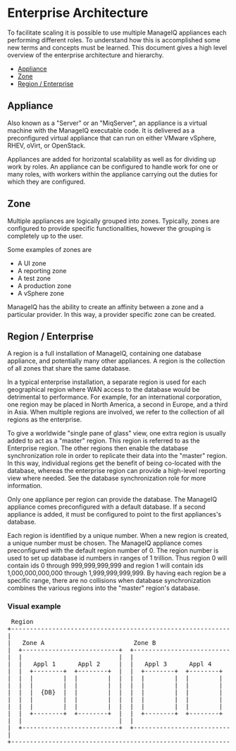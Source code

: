 # Enterprise Architecture

To facilitate scaling it is possible to use multiple ManageIQ appliances each
performing different roles.  To understand how this is accomplished some new
terms and concepts must be learned.  This document gives a high level overview
of the enterprise architecture and hierarchy.

* [Appliance](#appliance)
* [Zone](#zone)
* [Region / Enterprise](#region--enterprise)

## Appliance

Also known as a "Server" or an "MiqServer", an appliance is a virtual machine
with the ManageIQ executable code.  It is delivered as a preconfigured virtual
appliance that can run on either VMware vSphere, RHEV, oVirt, or OpenStack.

Appliances are added for horizontal scalability as well as for dividing up work
by roles.  An appliance can be configured to handle work for one or many roles,
with workers within the appliance carrying out the duties for which they are
configured.

## Zone

Multiple appliances are logically grouped into zones.  Typically, zones are
configured to provide specific functionalities, however the grouping is
completely up to the user.

Some examples of zones are
* A UI zone
* A reporting zone
* A test zone
* A production zone
* A vSphere zone

ManageIQ has the ability to create an affinity between a zone and a particular
provider.  In this way, a provider specific zone can be created.

## Region / Enterprise

A region is a full installation of ManageIQ, containing one database appliance,
and potentially many other appliances.  A region is the collection of all zones
that share the same database.

In a typical enterprise installation, a separate region is used for each
geographical region where WAN access to the database would be detrimental to
performance.  For example, for an international corporation, one region may be
placed in North America, a second in Europe, and a third in Asia.  When multiple
regions are involved, we refer to the collection of all regions as the
enterprise.

To give a worldwide "single pane of glass" view, one extra region is usually
added to act as a "master" region.  This region is referred to as the Enterprise
region.  The other regions then enable the database synchronization role in
order to replicate their data into the "master" region. In this way, individual
regions get the benefit of being co-located with the database, whereas the
enterprise region can provide a high-level reporting view where needed.  See the
database synchronization role for more information.

Only one appliance per region can provide the database.  The ManageIQ appliance
comes preconfigured with a default database.  If a second appliance is added, it
must be configured to point to the first appliances's database.

Each region is identified by a unique number.  When a new region is created, a
unique number must be chosen.  The ManageIQ appliance comes preconfigured with
the default region number of 0.  The region number is used to set up database id
numbers in ranges of 1 trillion.  Thus region 0 will contain ids 0 through
999,999,999,999 and region 1 will contain ids 1,000,000,000,000 through
1,999,999,999,999.  By having each region be a specific range, there are no
collisions when database synchronization combines the various regions into the
"master" region's database.

### Visual example

<pre>
 Region
+--------------------------------------------------------------+
|                                                              |
|   Zone A                        Zone B                       |
|  +--------------------------+  +--------------------------+  |
|  |                          |  |                          |  |
|  |   Appl 1      Appl 2     |  |   Appl 3      Appl 4     |  |
|  |  +--------+  +--------+  |  |  +--------+  +--------+  |  |
|  |  |        |  |        |  |  |  |        |  |        |  |  |
|  |  |        |  |        |  |  |  |        |  |        |  |  |
|  |  |  {DB}  |  |        |  |  |  |        |  |        |  |  |
|  |  |        |  |        |  |  |  |        |  |        |  |  |
|  |  |        |  |        |  |  |  |        |  |        |  |  |
|  |  +--------+  +--------+  |  |  +--------+  +--------+  |  |
|  |                          |  |                          |  |
|  +--------------------------+  +--------------------------+  |
|                                                              |
+--------------------------------------------------------------+
</pre>
